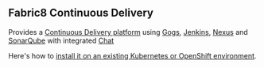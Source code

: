 ## Fabric8 Continuous Delivery

Provides a [Continuous Delivery platform](http://fabric8.io/guide/cdelivery.html) using [Gogs](http://gogs.io/), [Jenkins](https://jenkins-ci.org/), [Nexus](http://www.sonatype.org/nexus/) and [SonarQube](http://www.sonarqube.org/) with integrated [Chat](http://fabric8.io/guide/chat.html)

Here's how to [install it on an existing Kubernetes or OpenShift environment](http://fabric8.io/guide/fabric8OnOpenShift.html).
